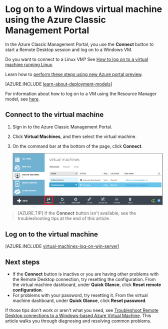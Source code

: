 <properties
    pageTitle="Log on to a classic Azure VM | Azure"
    description="Use the Azure Classic Management Portal to log on to a Windows virtual machine created with the classic deployment model."
    services="virtual-machines-windows"
    documentationcenter=""
    author="cynthn"
    manager="timlt"
    editor="tysonn"
    tags="azure-service-management" />
<tags
    ms.assetid="3c1239ed-07dc-48b8-8b3d-dc8c5f0ab20e"
    ms.service="virtual-machines-windows"
    ms.workload="infrastructure-services"
    ms.tgt_pltfrm="vm-windows"
    ms.devlang="na"
    ms.topic="article"
    ms.date="07/28/2016"
    wacn.date=""
    ms.author="cynthn" />

# Log on to a Windows virtual machine using the Azure Classic Management Portal
In the Azure Classic Management Portal, you use the **Connect** button to start a Remote Desktop session and log on to a Windows VM.

Do you want to connect to a Linux VM? See [How to log on to a virtual machine running Linux](/documentation/articles/virtual-machines-linux-mac-create-ssh-keys/).

Learn how to [perform these steps using new Azure portal preview](/documentation/articles/virtual-machines-windows-connect-logon/).

[AZURE.INCLUDE [learn-about-deployment-models](../../includes/learn-about-deployment-models-classic-include.md)]

For information about how to log on to a VM using the Resource Manager model, see [here](/documentation/articles/virtual-machines-windows-connect-logon/).

## Connect to the virtual machine
1. Sign in to the Azure Classic Management Portal.
2. Click **Virtual Machines**, and then select the virtual machine.
3. On the command bar at the bottom of the page, click **Connect**.
   
    ![Log on to the virtual machine](./media/virtual-machines-windows-classic-connect-logon/connectwindows.png)

> [AZURE.TIP]
> If the **Connect** button isn't available, see the troubleshooting tips at the end of this article.
> 
> 

## Log on to the virtual machine
[AZURE.INCLUDE [virtual-machines-log-on-win-server](../../includes/virtual-machines-log-on-win-server.md)]

## Next steps
* If the **Connect** button is inactive or you are having other problems with the Remote Desktop connection, try resetting the configuration. From the virtual machine dashboard, under **Quick Glance**, click **Reset remote configuration**.
* For problems with your password, try resetting it. From the virtual machine dashboard, under **Quick Glance**, click **Reset password**.

If those tips don't work or aren't what you need, see [Troubleshoot Remote Desktop connections to a Windows-based Azure Virtual Machine](/documentation/articles/virtual-machines-windows-troubleshoot-rdp-connection/). This article walks you through diagnosing and resolving common problems.

